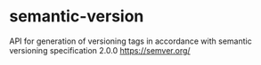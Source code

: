 # semantic-version

API for generation of versioning tags in accordance with semantic versioning specification 2.0.0
https://semver.org/
